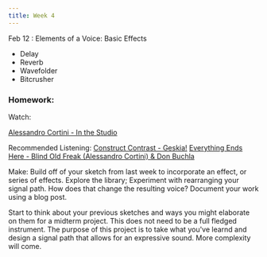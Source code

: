 ```yaml
---
title: Week 4
---
```


Feb 12
: Elements of a Voice: Basic Effects

- Delay
- Reverb
- Wavefolder
- Bitcrusher

### Homework:

Watch:

[Alessandro Cortini - In the Studio](https://www.youtube.com/watch?v=BUtnzGeXUaQ)

Recommended Listening:
[Construct Contrast - Geskia!](https://www.youtube.com/watch?v=2Dmd-Oi-UU0)
[Everything Ends Here - Blind Old Freak (Alessandro Cortini) & Don Buchla](https://www.youtube.com/watch?v=J89IY3Ss2Mk)

Make: Build off of your sketch from last week to incorporate an effect, or series of effects. Explore the library; Experiment with rearranging your signal path. How does that change the resulting voice? Document your work using a blog post.

Start to think about your previous sketches and ways you might elaborate on them for a midterm project. This does not need to be a full fledged instrument. The purpose of this project is to take what you've learnd and design a signal path that allows for an expressive sound. More complexity will come.
